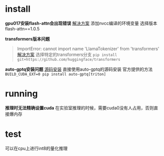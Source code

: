 <!--
 * @Descripttion: 
 * @version: 1.0
 * @Author: Areebol
 * @Date: 2023-06-07 17:30:13
-->

# install 
**gpu017安装flash-attn会出现错误**
[解决方案](https://github.com/HazyResearch/flash-attention/issues/2466)
添加nvcc编译的环境变量
选择版本flash-attn==1.0.5

**transformers版本问题**
>ImportError: cannot import name 'LlamaTokenizer' from 'transformers'
[解决方案](https://github.com/huggingface/transformers/issues/22222)
选择特定的transformers分支
`pip install git+https://github.com/huggingface/transformers`

**auto-gptq安装问题**
[源码安装](https://github.com/PanQiWei/AutoGPTQ.git)
直接使用auto-gptq的源码安装
官方提供的方法
`BUILD_CUDA_EXT=0 pip install auto-gptq[triton]`

# running
**推理时无法精确设置cuda**
在实验室推理的时候，需要cuda0没有人占用，否则直接爆内存


# test
可以在cpu上进行int8的量化推理

